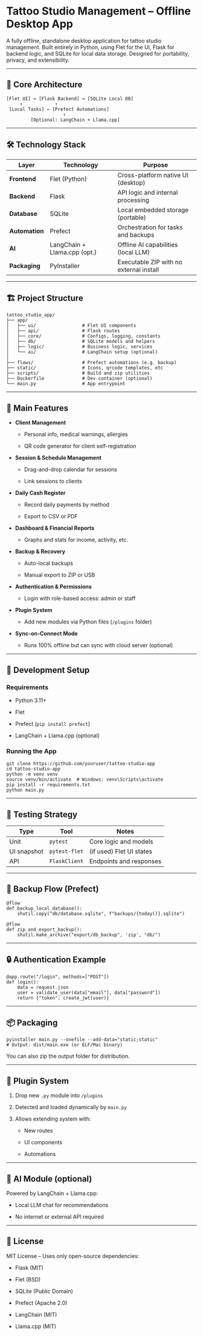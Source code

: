 # **Tattoo Studio Management – Offline Desktop App**

A fully offline, standalone desktop application for tattoo studio management. Built entirely in Python, using Flet for the UI, Flask for backend logic, and SQLite for local data storage. Designed for portability, privacy, and extensibility.

---

## 🧠 Core Architecture

````
[Flet UI] ↔ [Flask Backend] ↔ [SQLite Local DB]
     ↑            ↑
 [Local Tasks] ← [Prefect Automations]
                     ↑
         [Optional: LangChain + Llama.cpp]

`````

---

## 🛠️ Technology Stack

|Layer|Technology|Purpose|
|---|---|---|
|**Frontend**|Flet (Python)|Cross-platform native UI (desktop)|
|**Backend**|Flask|API logic and internal processing|
|**Database**|SQLite|Local embedded storage (portable)|
|**Automation**|Prefect|Orchestration for tasks and backups|
|**AI**|LangChain + Llama.cpp (opt.)|Offline AI capabilities (local LLM)|
|**Packaging**|PyInstaller|Executable ZIP with no external install|

---

## 🏗️ Project Structure

````
tattoo_studio_app/
├── app/
│   ├── ui/                 # Flet UI components
│   ├── api/                # Flask routes
│   ├── core/               # Configs, logging, constants
│   ├── db/                 # SQLite models and helpers
│   ├── logic/              # Business logic, services
│   └── ai/                 # LangChain setup (optional)
│
├── flows/                  # Prefect automations (e.g. backup)
├── static/                 # Icons, qrcode templates, etc
├── scripts/                # Build and zip utilities
├── Dockerfile              # Dev container (optional)
└── main.py                 # App entrypoint
`````

---

## 🚀 Main Features

- **Client Management**
    
    - Personal info, medical warnings, allergies
        
    - QR code generator for client self-registration
        
- **Session & Schedule Management**
    
    - Drag-and-drop calendar for sessions
        
    - Link sessions to clients
        
- **Daily Cash Register**
    
    - Record daily payments by method
        
    - Export to CSV or PDF
        
- **Dashboard & Financial Reports**
    
    - Graphs and stats for income, activity, etc.
        
- **Backup & Recovery**
    
    - Auto-local backups
        
    - Manual export to ZIP or USB
        
- **Authentication & Permissions**
    
    - Login with role-based access: admin or staff
        
- **Plugin System**
    
    - Add new modules via Python files (`/plugins` folder)
        
- **Sync-on-Connect Mode**
    
    - Runs 100% offline but can sync with cloud server (optional)
        

---

## 🔧 Development Setup

### Requirements

- Python 3.11+
    
- Flet
    
- Prefect (`pip install prefect`)
    
- LangChain + Llama.cpp (optional)
    

### Running the App

````
git clone https://github.com/youruser/tattoo-studio-app
cd tattoo-studio-app
python -m venv venv
source venv/bin/activate  # Windows: venv\Scripts\activate
pip install -r requirements.txt
python main.py
`````

---

## 🧪 Testing Strategy

|Type|Tool|Notes|
|---|---|---|
|Unit|`pytest`|Core logic and models|
|UI snapshot|`pytest-flet`|(if used) Flet UI states|
|API|`FlaskClient`|Endpoints and responses|

---

## 🔄 Backup Flow (Prefect)

````
@flow
def backup_local_database():
    shutil.copy("db/database.sqlite", f"backups/{today()}.sqlite")

@flow
def zip_and_export_backup():
    shutil.make_archive("export/db_backup", 'zip', "db/")
`````

---

## 🔒 Authentication Example

````
@app.route("/login", methods=["POST"])
def login():
    data = request.json
    user = validate_user(data["email"], data["password"])
    return {"token": create_jwt(user)}
`````


---

## 📦 Packaging

````
pyinstaller main.py --onefile --add-data="static;static"
# Output: dist/main.exe (or ELF/Mac binary)
`````
You can also zip the output folder for distribution.

---

## 🧩 Plugin System

1. Drop new `.py` module into `/plugins`
    
2. Detected and loaded dynamically by `main.py`
    
3. Allows extending system with:
    
    - New routes
        
    - UI components
        
    - Automations
        

---

## 🧠 AI Module (optional)

Powered by LangChain + Llama.cpp:

- Local LLM chat for recommendations
    
- No internet or external API required
    

---

## 📜 License

MIT License – Uses only open-source dependencies:

- Flask (MIT)
    
- Flet (BSD)
    
- SQLite (Public Domain)
    
- Prefect (Apache 2.0)
    
- LangChain (MIT)
    
- Llama.cpp (MIT)